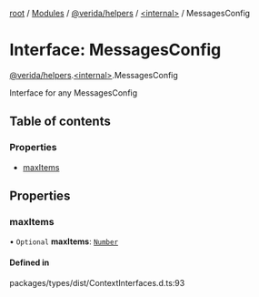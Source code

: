 [root](../README.md) / [Modules](../modules.md) / [@verida/helpers](../modules/verida_helpers.md) / [<internal\>](../modules/verida_helpers._internal_.md) / MessagesConfig

# Interface: MessagesConfig

[@verida/helpers](../modules/verida_helpers.md).[<internal\>](../modules/verida_helpers._internal_.md).MessagesConfig

Interface for any MessagesConfig

## Table of contents

### Properties

- [maxItems](verida_helpers._internal_.MessagesConfig.md#maxitems)

## Properties

### maxItems

• `Optional` **maxItems**: [`Number`](../modules/verida_helpers._internal_.md#number)

#### Defined in

packages/types/dist/ContextInterfaces.d.ts:93
